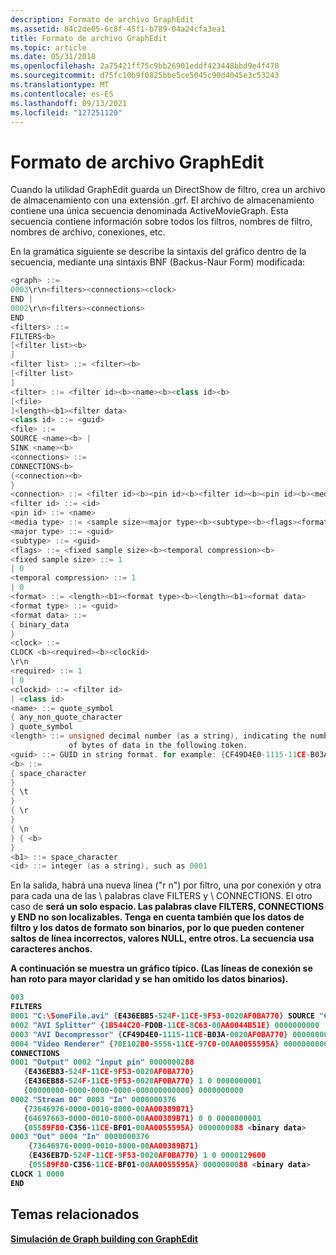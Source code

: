 ```yaml
---
description: Formato de archivo GraphEdit
ms.assetid: 84c2de05-6c8f-45f1-b789-04a24cfa3ea1
title: Formato de archivo GraphEdit
ms.topic: article
ms.date: 05/31/2018
ms.openlocfilehash: 2a75421ff75c9bb26901eddf423448bbd9e4f478
ms.sourcegitcommit: d75fc10b9f0825bbe5ce5045c90d4045e3c53243
ms.translationtype: MT
ms.contentlocale: es-ES
ms.lasthandoff: 09/13/2021
ms.locfileid: "127251120"
---
```

# <a name="graphedit-file-format"></a>Formato de archivo GraphEdit

Cuando la utilidad GraphEdit guarda un DirectShow de filtro, crea un archivo de almacenamiento con una extensión .grf. El archivo de almacenamiento contiene una única secuencia denominada ActiveMovieGraph. Esta secuencia contiene información sobre todos los filtros, nombres de filtro, nombres de archivo, conexiones, etc.

En la gramática siguiente se describe la sintaxis del gráfico dentro de la secuencia, mediante una sintaxis BNF (Backus-Naur Form) modificada:


```C++
<graph> ::= 
0003\r\n<filters><connections><clock>
END | 
0002\r\n<filters><connections>
END
<filters> ::= 
FILTERS<b> 
[<filter list><b>
]
<filter list> ::= <filter><b> 
[<filter list>
]
<filter> ::= <filter id><b><name><b><class id><b>
[<file>
]<length><b1><filter data>
<class id> ::= <guid>
<file> ::= 
SOURCE <name><b> | 
SINK <name><b>
<connections> ::= 
CONNECTIONS<b> 
{<connection><b>
}
<connection> ::= <filter id><b><pin id><b><filter id><b><pin id><b><media type>
<filter id> ::= <id>
<pin id> ::= <name>
<media type> ::= <sample size><major type><b><subtype><b><flags><format>
<major type> ::= <guid>
<subtype> ::= <guid>
<flags> ::= <fixed sample size><b><temporal compression><b>
<fixed sample size> ::= 1 
| 0
<temporal compression> ::= 1 
| 0
<format> ::= <length><b1><format type><b><length><b1><format data>
<format type> ::= <guid>
<format data> ::= 
{ binary_data 
}
<clock> ::= 
CLOCK <b><required><b><clockid>
\r\n
<required> ::= 1 
| 0
<clockid> ::= <filter id> 
| <class id>
<name> ::= quote_symbol 
{ any_non_quote_character 
} quote_symbol
<length> ::= unsigned decimal number (as a string), indicating the number 
             of bytes of data in the following token.
<guid> ::= GUID in string format. for example: {CF49D4E0-1115-11CE-B03A-0020AF0BA770}
<b> ::= 
{ space_character 
} 
{ \t 
} 
{ \r 
} 
{ \n 
} { <b> 
}
<b1> ::= space_character
<id> ::= integer (as a string), such as 0001
```



En la salida, habrá una nueva línea ("r n") por filtro, una por conexión y otra para cada una de las \\ palabras clave FILTERS y \\ CONNECTIONS. El otro caso de <b> será un solo espacio. Las palabras clave FILTERS, CONNECTIONS y END no son localizables. Tenga en cuenta también que los datos de filtro y los datos de formato son binarios, por lo que pueden contener saltos de línea incorrectos, valores NULL, entre otros. La secuencia usa caracteres anchos.

A continuación se muestra un gráfico típico. (Las líneas de conexión se han roto para mayor claridad y se han omitido los datos binarios).


```C++
003
FILTERS
0001 "C:\SomeFile.avi" {E436EBB5-524F-11CE-9F53-0020AF0BA770} SOURCE "C:\SomeFile.avi" 0000000000 
0002 "AVI Splitter" {1B544C20-FD0B-11CE-8C63-00AA0044B51E} 0000000000 
0003 "AVI Decompressor" {CF49D4E0-1115-11CE-B03A-0020AF0BA770} 0000000000
0004 "Video Renderer" {70E102B0-5556-11CE-97C0-00AA0055595A} 0000000000
CONNECTIONS
0001 "Output" 0002 "input pin" 0000000288 
   {E436EB83-524F-11CE-9F53-0020AF0BA770} 
   {E436EB88-524F-11CE-9F53-0020AF0BA770} 1 0 0000000001 
   {00000000-0000-0000-0000-000000000000} 0000000000  
0002 "Stream 00" 0003 "In" 0000000376 
   {73646976-0000-0010-8000-00AA00389B71} 
   {64697663-0000-0010-8000-00AA00389B71} 0 0 0000000001 
   {05589F80-C356-11CE-BF01-00AA0055595A} 0000000088 <binary data>
0003 "Out" 0004 "In" 0000000376 
    {73646976-0000-0010-8000-00AA00389B71} 
    {E436EB7D-524F-11CE-9F53-0020AF0BA770} 1 0 0000129600 
    {05589F80-C356-11CE-BF01-00AA0055595A} 0000000088 <binary data> 
CLOCK 1 0000
END
```



## <a name="related-topics"></a>Temas relacionados

<dl> <dt>

[Simulación de Graph building con GraphEdit](simulating-graph-building-with-graphedit.md)
</dt> </dl>

 

 




